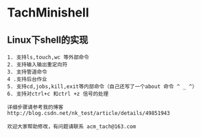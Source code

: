 # TachMinishell
Linux下shell的实现
------

    1. 支持ls,touch,wc 等外部命令
    2. 支持输入输出重定向符
    3. 支持管道命令
    4 .支持后台作业
    5. 支持cd,jobs,kill,exit等内部命令（自己还写了一个about 命令 ^ _ ^）
    6. 支持对ctrl+c 和ctrl +z 信号的处理
    
    详细步骤请参考我的博客  http://blog.csdn.net/nk_test/article/details/49851943
    
    欢迎大家帮助修改，有问题请联系 acm_tach@163.com
    
